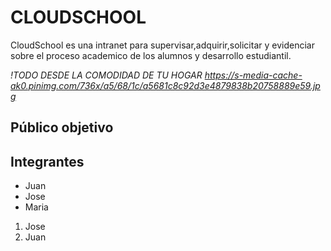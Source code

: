 # CLOUDSCHOOL 

CloudSchool es una intranet para supervisar,adquirir,solicitar y evidenciar sobre el proceso academico de los alumnos y desarrollo estudiantil.

*!TODO DESDE LA COMODIDAD DE TU HOGAR https://s-media-cache-ak0.pinimg.com/736x/a5/68/1c/a5681c8c92d3e4879838b20758889e59.jpg*

## Público objetivo



## Integrantes

* Juan
* Jose
* Maria

1. Jose
2. Juan
